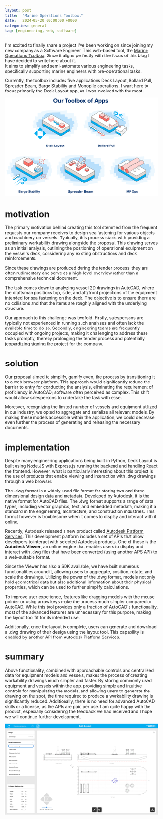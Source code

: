 ```yaml
---
layout: post
title:  "Marine Operations Toolbox."
date:   2024-05-20 00:00:00 +0000
categories: general
tag: [engineering, web, software]
---
```


I'm excited to finally share a project I've been working on since joining my new company as a 
Software Engineer. This web-based tool, the
<a href="https://twd.nl/marine-operations-toolbox/" target="_blank" rel="noopener">Marine Operations Toolbox</a>. Since it 
aligns perfectly with the focus of this blog I have decided to write here about it. <br>
It aims to simplify and semi-automate various engineering tasks, specifically 
supporting marine engineers with pre-operational tasks. <br>

Currently, the toolbox includes five applications Deck Layout, Bollard Pull, Spreader Beam, Barge Stability and Monopile 
operations. I want here to focus primarily the Deck Layout app, 
as I was involved with the most. 

<center>
<img src="https://raw.githubusercontent.com/furmanp/my-personal-website/master/_posts/2024-05-20-marine-operations-toolbox/assets/MOT.png"?raw=true">
</center>

# motivation 

The primary motivation behind creating this tool stemmed from the frequent requests our company receives to design sea 
fastening for various objects and machinery on vessels. 
Typically, this process starts with providing a preliminary workability drawing alongside the 
proposal. This drawing serves as an initial analysis, outlining the positioning of operational equipment 
on the vessel's deck, considering any existing obstructions and deck reinforcements. 

Since these drawings are produced during the tender process, they are often rudimentary and 
serve as a high-level overview rather than a comprehensive technical document.

The task comes down to analyzing vessel 2D drawings in AutoCAD, where the draftsman positions top, 
side, and aft/front projections of the equipment intended for sea fastening on the deck. 
The objective is to ensure there are no collisions and that the items are roughly aligned with 
the underlying structure. 

Our approach to this challenge was twofold. Firstly, salespersons are typically not experienced in 
running such analyses and often lack the available time to do so. 
Secondly, engineering teams are frequently occupied with ongoing projects, 
making it challenging to address these tasks promptly, thereby prolonging the tender 
process and potentially jeopardizing signing the  project for the company.

# solution

Our proposal aimed to simplify, gamify even, the process by transitioning it to a web browser
platform. This approach would significantly reduce the barrier to entry for conducting the analysis, 
eliminating the requirement of proficiency in AutoCAD; software often perceived as complex. 
This shift would allow salespersons to undertake the task with ease.

Moreover, recognizing the limited number of vessels and equipment utilized in our industry, 
we opted to aggregate and serialize all relevant models. 
By making these models accessible within the application, we could decrease even further the process of 
generating and releasing the necessary documents.

# implementation

Despite many engineering applications being built in Python, Deck Layout is built using Node.JS with 
Express.js running the backend and handling React the frontend.
However, what is particularly interesting about this project is the use of products that enable viewing and interaction
with .dwg drawings through a web browser.

The .dwg format is a widely-used file format for storing two and three-dimensional design data and 
metadata. Developed by Autodesk, it is the native format for AutoCAD files.
The .dwg format supports a range of data types, including vector graphics, text, 
and embedded metadata, making it a standard in the engineering, architecture, and construction 
industries. This format however is troublesome when it comes to display and interact with it online. 

Recently, Autodesk released a new product called 
<a href="https://aps.autodesk.com/" target="_blank" rel="noopener">Autodesk Platform Services</a>.
This development platform includes a set of APIs that allow developers to interact with selected Autodesk products. 
One of these is the <b>Autodesk Viewer</b>, an online engine that enables users to display and interact with .dwg 
files that have been converted (using another APS API) to a web-suitable format.

Since the Viewer has also a SDK available, we have built numerous functionalities around it,
allowing users to aggregate, position, rotate, and scale the drawings. Utilizing the power of the .dwg format,
models not only hold geometrical data but also additional information about their physical properties,
which can be used to further simplify calculations.

To improve user experience, features like dragging models with the mouse pointer or using arrow keys make
the process much simpler compared to AutoCAD. While this tool provides only a fraction of AutoCAD's functionality,
most of the advanced features are unnecessary for this purpose, making the layout tool fit for its intended use.

Additionally, once the layout is complete, users can generate and download a .dwg drawing of their design using
the layout tool. This capability is enabled by another API from Autodesk Platform Services.

# summary

Above functionality, combined with approachable controls and centralized data for equipment models and vessels, 
makes the process of creating workability drawings much simpler and faster. By storing commonly used equipment and 
vessels within the app, providing simple and intuitive controls for manipulating the models, and allowing users 
to generate the drawing on the spot, the time required to produce a workability drawing is significantly reduced. 
Additionally, there is no need for advanced AutoCAD skills or a license, as the APIs are paid per use.
I am quite happy with the product, especially considering the feedback we had received and I hope we will continue 
further development.

<center>
<img src="https://raw.githubusercontent.com/furmanp/my-personal-website/master/_posts/2024-05-20-marine-operations-toolbox/assets/layout-app.png"</center>
